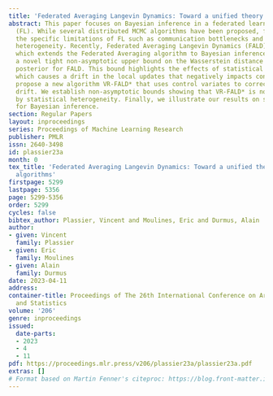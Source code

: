 ```yaml
---
title: 'Federated Averaging Langevin Dynamics: Toward a unified theory and new algorithms'
abstract: This paper focuses on Bayesian inference in a federated learning context
  (FL). While several distributed MCMC algorithms have been proposed, few consider
  the specific limitations of FL such as communication bottlenecks and statistical
  heterogeneity. Recently, Federated Averaging Langevin Dynamics (FALD) was introduced,
  which extends the Federated Averaging algorithm to Bayesian inference. We obtain
  a novel tight non-asymptotic upper bound on the Wasserstein distance to the global
  posterior for FALD. This bound highlights the effects of statistical heterogeneity,
  which causes a drift in the local updates that negatively impacts convergence. We
  propose a new algorithm VR-FALD* that uses control variates to correct the client
  drift. We establish non-asymptotic bounds showing that VR-FALD* is not affected
  by statistical heterogeneity. Finally, we illustrate our results on several FL benchmarks
  for Bayesian inference.
section: Regular Papers
layout: inproceedings
series: Proceedings of Machine Learning Research
publisher: PMLR
issn: 2640-3498
id: plassier23a
month: 0
tex_title: 'Federated Averaging Langevin Dynamics: Toward a unified theory and new
  algorithms'
firstpage: 5299
lastpage: 5356
page: 5299-5356
order: 5299
cycles: false
bibtex_author: Plassier, Vincent and Moulines, Eric and Durmus, Alain
author:
- given: Vincent
  family: Plassier
- given: Eric
  family: Moulines
- given: Alain
  family: Durmus
date: 2023-04-11
address:
container-title: Proceedings of The 26th International Conference on Artificial Intelligence
  and Statistics
volume: '206'
genre: inproceedings
issued:
  date-parts:
  - 2023
  - 4
  - 11
pdf: https://proceedings.mlr.press/v206/plassier23a/plassier23a.pdf
extras: []
# Format based on Martin Fenner's citeproc: https://blog.front-matter.io/posts/citeproc-yaml-for-bibliographies/
---
```

